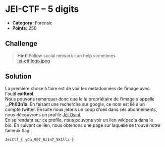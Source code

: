 # JEI-CTF – 5 digits

* **Category:** Forensic
* **Points:** 250

## Challenge

>  **Hint!** Follow social network can help sometimes<br>
 [jei-ctf logo.jpeg](Ressources/jei-ctf\logo)

## Solution
La première chose à faire est de voir les metadonnées de l'image avec l'outil __exiftool__.<br> Nous pouvons remarquer donc que le le propriétaire de l'image s'appelle ____Ph03n1x__. En faisant une recherche sur google, ce nom est lié à un compte twitter.
Ensuite nous jetons un coup d'oeil dans ses abonnements, nous découvrons un profile [Jei Osint](https://twitter.com/OsintJei)<br> En se rendant sur ce profile, nous pouvons voir un lien wikipedia dans le bio. En suivant ce lien, nous obtenons une page sur laquelle se trouve notre fameux flag.
```
JeiCtf_{ y0u_907_0z1n7_5k1llz }
```
